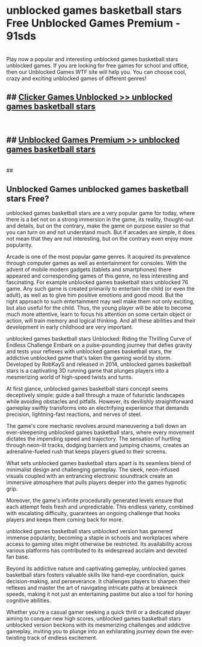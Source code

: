 # unblocked games basketball stars  Free Unblocked Games Premium - 91sds <br>
<br>
Play now a popular and interesting unblocked games basketball stars unblocked games. If you are looking for free games for school and office, then our Unblocked Games WTF site will help you. You can choose cool, crazy and exciting unblocked games of different genres!


## ##  [Clicker Games Unblocked >> unblocked games basketball stars](http://freeplayer.one?title=unblocked_games_basketball_stars&ref=UGames)
  <br>

##  ## [Unblocked Games Premium >> unblocked games basketball stars](http://freeplayer.one?title=unblocked_games_basketball_stars&ref=UGames)
  <br>
  ##



## Unblocked Games unblocked games basketball stars Free?

unblocked games basketball stars are a very popular game for today, where there is a bet not on a strong immersion in the game, its reality, thought-out and details, but on the contrary, make the game on purpose easier so that you can turn on and not understand much. But if arcades are simple, it does not mean that they are not interesting, but on the contrary even enjoy more popularity.

Arcade is one of the most popular game genres. It acquired its prevalence through computer games as well as entertainment for consoles. With the advent of mobile modern gadgets (tablets and smartphones) there appeared and corresponding games of this genre, no less interesting and fascinating. For example unblocked games basketball stars unblocked 76 game. Any such game is created primarily to entertain the child (or even the adult), as well as to give him positive emotions and good mood. But the right approach to such entertainment may well make them not only exciting, but also useful for the child. Thus, the young player will be able to become much more attentive, learn to focus his attention on some certain object or action, will train memory and logical thinking. And all these abilities and their development in early childhood are very important.

unblocked games basketball stars Unblocked: Riding the Thrilling Curve of Endless Challenge
Embark on a pulse-pounding journey that defies gravity and tests your reflexes with unblocked games basketball stars, the addictive unblocked game that's taken the gaming world by storm. Developed by RobKayS and released in 2014, unblocked games basketball stars is a captivating 3D running game that plunges players into a mesmerizing world of high-speed twists and turns.

At first glance, unblocked games basketball stars concept seems deceptively simple: guide a ball through a maze of futuristic landscapes while avoiding obstacles and pitfalls. However, its devilishly straightforward gameplay swiftly transforms into an electrifying experience that demands precision, lightning-fast reactions, and nerves of steel.

The game's core mechanic revolves around maneuvering a ball down an ever-steepening unblocked games basketball stars, where every movement dictates the impending speed and trajectory. The sensation of hurtling through neon-lit tracks, dodging barriers and jumping chasms, creates an adrenaline-fueled rush that keeps players glued to their screens.

What sets unblocked games basketball stars apart is its seamless blend of minimalist design and challenging gameplay. The sleek, neon-infused visuals coupled with an entrancing electronic soundtrack create an immersive atmosphere that pulls players deeper into the games hypnotic grip.

Moreover, the game's infinite procedurally generated levels ensure that each attempt feels fresh and unpredictable. This endless variety, combined with escalating difficulty, guarantees an ongoing challenge that hooks players and keeps them coming back for more.

unblocked games basketball stars unblocked version has garnered immense popularity, becoming a staple in schools and workplaces where access to gaming sites might otherwise be restricted. Its availability across various platforms has contributed to its widespread acclaim and devoted fan base.

Beyond its addictive nature and captivating gameplay, unblocked games basketball stars fosters valuable skills like hand-eye coordination, quick decision-making, and perseverance. It challenges players to sharpen their reflexes and master the art of navigating intricate paths at breakneck speeds, making it not just an entertaining pastime but also a tool for honing cognitive abilities.

Whether you're a casual gamer seeking a quick thrill or a dedicated player aiming to conquer new high scores, unblocked games basketball stars unblocked version beckons with its mesmerizing challenges and addictive gameplay, inviting you to plunge into an exhilarating journey down the ever-twisting track of endless excitement.